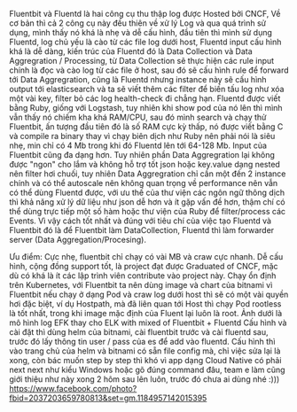 Fluentbit và Fluentd là hai công cụ thu thập log được Hosted bởi CNCF, Về cơ bản thì cả 2 công cụ này đều thiên về xử lý Log và qua quá trình sử dụng, mình thấy nó khá là nhẹ và dễ cấu hình, đầu tiên thì mình sử dụng Fluentd, log chủ yếu là cào từ các file log dưới host, Fluentd input cấu hình khá là dễ dàng, kiến trúc của Fluentd đó là Data Collection và Data Aggregration / Processing, từ Data Collection sẽ thực hiện các rule input chính là đọc và cào log từ các file ở host, sau đó sẽ cấu hình rule để forward tới Data Aggregration, cũng là Fluentd nhưng instance này sẽ cấu hình output tới elasticsearch và ta sẽ viết thêm các filter để biến tấu log như xóa một vài key, filter bỏ các log health-check đi chẳng hạn. Fluentd được viết bằng Ruby, giống với Logstash, tuy nhiên khi show pod của nó lên thì mình vẫn thấy nó chiếm kha khá RAM/CPU, sau đó mình search và chạy thử Fluentbit, ấn tượng đầu tiên đó là số RAM cực kỳ thấp, nó được viết bằng C và compile ra binary thay vì chạy biên dịch như Ruby nên phải nói là siêu nhẹ, min chỉ có 4 Mb trong khi đó Fluentd lên tới 64-128 Mb. Input của Fluentbit cũng đa dạng hơn. Tuy nhiên phần Data Aggregration lại không được "ngon" cho lắm và không hỗ trợ tốt json hoặc key.value dạng nested nên filter hơi chuối, tuy nhiên Data Aggregration chỉ cần một đến 2 instance chính và có thể autoscale nên không quan trọng về performance nên vẫn có thể dùng Fluentd được, với ưu thế của thư viện các ngôn ngữ thông dịch thì khả năng xử lý dữ liệu như json dễ hơn và ít gặp vấn đề hơn, thậm chí có thể dùng trực tiếp một số hàm hoặc thư viện của Ruby để filter/process các Events. Vì vậy cách tốt nhất và đúng với tiêu chí của việc tạo Fluentd và Fluentbit đó là để Fluentbit làm DataCollection, Fluentd thì làm forwarder server (Data Aggregation/Procesing).

Ưu điểm:
Cực nhẹ, fluentbit chỉ chạy có vài MB và craw cực nhanh.
Dễ cấu hình, cộng đồng support tốt, là project đạt được Graduated of CNCF, mặc dù có khá là ít các lập trình viên contribute vào project này.
Chạy ổn định trên Kubernetes, với Fluentbit ta nên dùng image và chart của bitnami vì Fluentbit nếu chạy ở dạng Pod và craw log dưới host thì sẽ có một vài quyền hơi đặc biệt, ví dụ Hostpath, mà đã liên quan tới Host thì chạy Pod rootless là tốt nhất, trong khi image mặc định của Fluent lại luôn là root.
Ảnh dưới là mô hình log EFK thay cho ELK with mixed of Fluentbit + Fluentd
Cấu hình và cài đặt thì dùng helm của bitnami, cài fluentbit trước và cài fluentd sau, trước đó lấy thông tin user / pass của es để add vào fluentd. Cấu hình thì vào trang chủ của helm và bitnami có sẵn file config mà, chỉ việc sửa lại là xong, còn bác muốn step by step thì khó vì app dạng Cloud Native có phải next next như kiểu Windows hoặc gõ đúng command đâu, team e làm cũng giới thiệu như này xong 2 hôm sau lên luôn, trước đó chưa ai dùng nhé :)))
https://www.facebook.com/photo?fbid=2037203659780813&set=gm.1184957142015395
